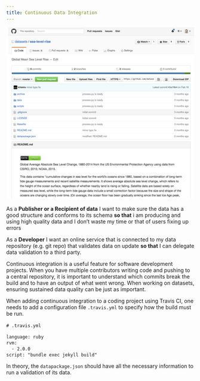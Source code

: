 ```yaml
---
title: Continuous Data Integration
---
```


![Data Valid](/img/data_ci.png)

As a **Publisher or a Recipient of data** I want to make sure the data has
a good structure and conforms to its schema **so that** i am producing and
using high quality data and I don’t waste my time or that of users
fixing up errors

As a **Developer** I want an online service that is connected to my data
repository (e.g. git repo) that validates data on update **so that** I can
delegate data validation to a third party.

Continuous integration is a useful feature for software development
projects.  When you have multiple contributors writing code and
pushing to a central repository, it is important to understand which
commits break the build and to have an output of what went wrong.
When working on datasets, ensuring sustained data quality can be just
as important.

When adding continuous integration to a coding project using Travis
CI, one needs to add a configuration file `.travis.yml` to specify how
the build must be run.

`# .travis.yml`

```
language: ruby
rvm:
  - 2.0.0
script: "bundle exec jekyll build"
```

In theory, the `datapackage.json` should have all the necessary
information to run a validation of its data.
